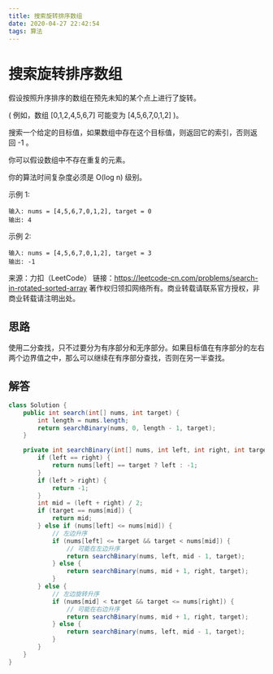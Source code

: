 ```yaml
---
title: 搜索旋转排序数组
date: 2020-04-27 22:42:54
tags: 算法
---
```


# 搜索旋转排序数组

假设按照升序排序的数组在预先未知的某个点上进行了旋转。

( 例如，数组 [0,1,2,4,5,6,7] 可能变为 [4,5,6,7,0,1,2] )。

搜索一个给定的目标值，如果数组中存在这个目标值，则返回它的索引，否则返回 -1 。

你可以假设数组中不存在重复的元素。

你的算法时间复杂度必须是 O(log n) 级别。

示例 1:

```
输入: nums = [4,5,6,7,0,1,2], target = 0
输出: 4
```

示例 2:

```
输入: nums = [4,5,6,7,0,1,2], target = 3
输出: -1
```

来源：力扣（LeetCode）
链接：https://leetcode-cn.com/problems/search-in-rotated-sorted-array
著作权归领扣网络所有。商业转载请联系官方授权，非商业转载请注明出处。

## 思路

使用二分查找，只不过要分为有序部分和无序部分。如果目标值在有序部分的左右两个边界值之中，那么可以继续在有序部分查找，否则在另一半查找。

## 解答

```java
class Solution {
    public int search(int[] nums, int target) {
        int length = nums.length;
        return searchBinary(nums, 0, length - 1, target);
    }

    private int searchBinary(int[] nums, int left, int right, int target) {
        if (left == right) {
            return nums[left] == target ? left : -1;
        }
        if (left > right) {
            return -1;
        }
        int mid = (left + right) / 2;
        if (target == nums[mid]) {
            return mid;
        } else if (nums[left] <= nums[mid]) {
            // 左边升序
            if (nums[left] <= target && target < nums[mid]) {
                // 可能在左边升序
                return searchBinary(nums, left, mid - 1, target);
            } else {
                return searchBinary(nums, mid + 1, right, target);
            }
        } else {
            // 左边旋转升序
            if (nums[mid] < target && target <= nums[right]) {
                // 可能在右边升序
                return searchBinary(nums, mid + 1, right, target);
            } else {
                return searchBinary(nums, left, mid - 1, target);
            }
        }
    }
}
```
